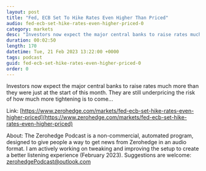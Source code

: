 ```yaml
---
layout: post
title: "Fed, ECB Set To Hike Rates Even Higher Than Priced"
audio: fed-ecb-set-hike-rates-even-higher-priced-0
category: markets
desc: "Investors now expect the major central banks to raise rates much more than they were just at the start of this month. They are still underpricing the risk of how much more tightening is to come..."
duration: 00:02:50
length: 170
datetime: Tue, 21 Feb 2023 13:22:00 +0000
tags: podcast
guid: fed-ecb-set-hike-rates-even-higher-priced-0
order: 0
---
```

Investors now expect the major central banks to raise rates much more than they were just at the start of this month. They are still underpricing the risk of how much more tightening is to come...

Link: [https://www.zerohedge.com/markets/fed-ecb-set-hike-rates-even-higher-priced](https://www.zerohedge.com/markets/fed-ecb-set-hike-rates-even-higher-priced)

About: The Zerohedge Podcast is a non-commercial, automated program, designed to give people a way to get news from Zerohedge in an audio format.  I am actively working on tweaking and improving the setup to create a better listening experience (February 2023).  Suggestions are welcome: [zerohedgePodcast@outlook.com](mailto:zerohedgePodcast@outlook.com)